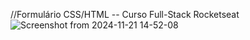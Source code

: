 //Formulário CSS/HTML -- Curso Full-Stack Rocketseat
![Screenshot from 2024-11-21 14-52-08](https://github.com/user-attachments/assets/b3115cee-9488-4ec4-9640-d32d0a591ad0)

